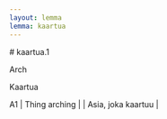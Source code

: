 ```yaml
---
layout: lemma
lemma: kaartua
---
```


<div class="sense">
# <span class="sensename">kaartua.1</span>

<span class="description">Arch</span>

<span class="description">Kaartua</span>

A1 | Thing arching |   | Asia, joka kaartuu |  

</div>


